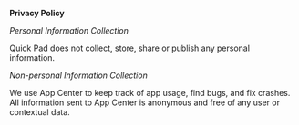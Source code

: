 **Privacy Policy**

*Personal Information Collection* 

Quick Pad does not collect, store, share or publish any personal information.

*Non-personal Information Collection*

We use App Center to keep track of app usage, find bugs, and fix crashes. All information sent to App Center is anonymous and free of any user or contextual data.
